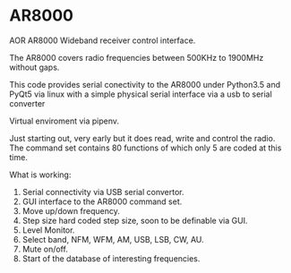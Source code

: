 # AR8000
AOR AR8000 Wideband receiver control interface.

The AR8000 covers radio frequencies between 500KHz to 1900MHz without gaps.

This code provides serial conectivity to the AR8000 under Python3.5 and PyQt5 via linux with a simple physical serial interface via a usb to serial converter

Virtual enviroment via pipenv.

Just starting out, very early but it does read, write and control the radio.
The command set contains 80 functions of which only 5 are coded at this time.

What is working:
1) Serial connectivity via USB serial convertor.
2) GUI interface to the AR8000 command set.
3) Move up/down frequency.
4) Step size hard coded step size, soon to be definable via GUI.
5) Level Monitor.
6) Select band, NFM, WFM, AM, USB, LSB, CW, AU.
7) Mute on/off.
8) Start of the database of interesting frequencies.
